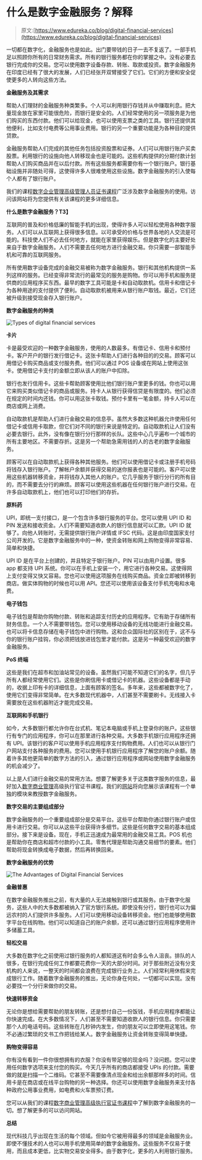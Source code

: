 # 什么是数字金融服务？解释

> 原文:[https://www.edureka.co/blog/digital-financial-services](https://www.edureka.co/blog/digital-financial-services)

一切都在数字化，金融服务也是如此。出门要带钱的日子一去不复返了。一部手机足以照顾你所有的日常财务需求。所有的银行服务都在你的掌握之中。没有必要去银行完成你的交易。您可以使用数字设备存款、转账、取款或投资。数字金融服务在印度已经有了很大的发展，人们已经张开双臂接受了它们。它们的方便和安全促使更多的人转向这些方法。

**金融服务及其需求**

帮助人们理财的金融服务种类繁多。个人可以利用银行存钱并从中赚取利息。把大量现金放在家里可能很危险，而银行是安全的。人们经常使用的另一项服务是为他们购买的东西付款。他们可以给现金，也可以使用支票之类的工具。银行还提供其他便利，比如支付电费等公用事业费用。银行的另一个重要功能是为各种目的提供贷款。

金融服务帮助人们完成的其他任务包括投资股票和证券。人们可以用银行账户买卖股票。利用银行的设施向他人转移现金也是可能的。这些机构提供的分期付款计划帮助人们购买商品并在以后付款。所有这些服务都需要你有一个银行账户。银行基础设施并非随处可得，这使得许多人很难使用这些设施。数字金融服务的引入使每个人都有了银行账户。

我们的课程[数字企业管理高级管理人员证书课程](https://www.edureka.co/highered/advanced-executive-program-digital-business-management-iitg)广泛涉及数字金融服务的使用。访问该网站将为您提供有关该课程的更多详细信息。

**什么是数字金融服务？T3】**

互联网的普及和价格低廉的智能手机的出现，使得许多人可以轻松使用各种数字服务。人们可以从互联网上获得很多信息。以可承受的价格与世界各地的人交流是可能的。科技使人们不必去任何地方，就能在家里获得娱乐。但是数字化的主要好处来自于数字金融服务。人们不需要去任何地方进行金融交易。你只需要一部智能手机和可靠的互联网服务。

所有使用数字设备完成的金融交易被称为数字金融服务。银行和其他机构提供一系列这样的服务。已经变得非常流行的最常见的服务是购物。你可以用手机和服务提供商的应用程序买东西。最早的数字工具可能是卡和自动取款机。信用卡和借记卡为各种用途的支付提供了便利。自动取款机被用来从银行账户取钱。最近，它们还被升级到接受现金存入银行账户。

**数字金融服务的种类**

![Types of digital financial services](../Images/d5f7cbcc1f6b0289229285ecd863a170.png)

**卡片**

卡是最受欢迎的一种数字金融服务，使用的人数最多。有借记卡、信用卡和预付卡。客户开户的银行发行借记卡。这张卡帮助人们进行各种目的的交易。顾客可以用借记卡购买商品或支付服务费。他们可以通过 POS 设备或在网站上使用这张卡。使用借记卡支付的金额立即从该人的账户中扣除。

银行也发行信用卡。这些卡帮助顾客使用比他们银行账户里更多的钱。你也可以用它来购买类似借记卡的商品或服务。持卡人从银行获得信贷是有限度的。他们必须在规定的时间内还钱。你可以用这张卡取钱。预付卡里有一笔金额，持卡人可以在商店或网上消费。

自动取款机是帮助人们进行金融交易的信息亭。虽然大多数这种机器允许使用任何借记卡或信用卡取款，但它们对不同的银行来说是特定的。自动取款机让人们没有必要去银行。此外，没有像在银行分行那样的长队。这些中心几乎遍布一个城市的所有主要地区。不需要存折。这是另一个帮助急需用钱的人的古老的数字金融服务。

顾客可以在自动取款机上获得各种其他服务。他们可以使用借记卡或注册手机号码将钱存入银行账户。了解帐户余额并获得交易的迷你报表也是可能的。客户可以使用这些机器转移资金，并将钱存入其他人的账户。它几乎服务于银行分行的所有目的，而不需要去分行的麻烦。顾客可以使用这些机器在任何银行账户进行交易。在许多自动取款机上，他们也可以打印他们的存折。

**原料药**

UPI，即统一支付接口，是一个包含许多银行服务的平台。您可以使用 UPI ID 和 PIN 发送和接收资金。人们不需要知道收款人的银行信息就可以汇款。UPI ID 就够了。向他人转账时，无需提供银行账户详情或 IFSC 代码。这是由印度国家支付公司开发的。它是数字金融服务中的一种，使资金转账和网上购物变得非常容易、简单和快捷。

UPI ID 是在平台上创建的，并且特定于银行账户。PIN 可以由用户设置。很多 app 都支持 UPI 系统。你可以在手机上安装一个，用它进行各种交易。这使得网上支付变得又快又容易。您也可以使用这项服务在线购买商品。资金立即被转移到商店。做实体购物的时候也可以用 API。您还可以使用该设备支付手机充电和水电费。

**电子钱包**

电子钱包是帮助你购物付款、转账和追踪支付历史的应用程序。它有助于存储所有财务信息。一个人不需要带钱包。您可以使用移动设备的无线功能进行金融交易。也可以将卡信息存储在电子钱包中进行购物。这和合众国际社的区别在于，这不与你的银行账户挂钩，你必须把钱放进钱包里才能付款。这是另一种最受欢迎的数字金融服务。

**PoS 终端**

这些是我们在超市和加油站常见的设备。虽然我们可能不知道它们的名字，但几乎所有人都经常使用它们。这些是你刷信用卡或借记卡的机器。这些设备都是手动的，收据上印有卡的详细信息，上面有顾客的签名。多年来，这些都被数字化了，使用它们变得非常简单。在大多数现代机器中，人们甚至不需要刷卡。无线接入卡需要放在这些机器附近才能完成交易。

**互联网和手机银行**

如今，大多数银行都允许你在台式机、笔记本电脑或手机上登录你的账户。这些银行有专门的应用程序，你可以在那里进行各种交易。大多数手机银行应用程序还拥有 UPI。该银行的客户可以使用手机应用程序支付购物费用。人们也可以从银行门户网站支付各种服务的费用。您可以使用手机银行应用程序了解您的账户余额。随着许多其他更简单的数字方法的引入，通过银行应用程序或网站使用数字金融服务的机会减少了。

以上是人们进行金融交易的常用方法。想要了解更多关于这类数字服务的信息，最好加入[数字商业管理](https://www.edureka.co/highered/advanced-executive-program-digital-business-management-iitg)高级执行官证书课程。我们的[网站](https://www.edureka.co/)将向您展示该课程有一个单独的模块来教授数字金融服务。

**数字交易的主要组成部分**

数字金融服务的一个重要组成部分是交易平台。这些平台帮助你通过银行账户或信用卡进行交易。你可以从这些平台获得许多细节。这些是任何数字交易的基本组成部分。接下来是设备。现在，手机正迅速成为最常用的金融交易工具。POS 机也是帮助你在商店和超市付款的小工具。零售代理是帮助沟通交易细节的要素。他们帮助将现金转换成电子数据，然后再转换回来。

**数字金融服务的优势**

![The Advantages of Digital Financial Services ](../Images/248c3dcb993973987b0c1f27c8c59a65.png)

**金融普惠**

在数字金融服务推出之前，有大量的人无法接触到银行或其服务。由于数字化服务，这些人中的大多数都被纳入了官方银行系统。即使没有分行，银行也可以为偏远农村的人们提供许多服务。人们可以使用移动设备转移资金。他们也能够使用数字平台在线购物。他们可以知道自己的账户余额，还可以通过银行应用程序使用许多储蓄工具。

**轻松交易**

大多数在数字化之前使用过银行服务的人都知道这有时会多么令人沮丧。排队的人很多，在银行完成任何工作都要花费你一天的大部分时间。对于那些附近没有分支机构的人来说，一整天的时间都会浪费在完成银行业务上。人们经常利用休假来完成银行工作。随着数字金融服务的推出，无论你身在何处，一切都可以实现。没有必要找一个分行来做你的交易。

**快速转移资金**

无论你是想给需要帮助的朋友转账，还是想付自己一份饭钱，手机应用程序都能让你快速完成。在大多数情况下，人们甚至不需要知道收款人的银行信息。你只需要那个人的电话号码。这些转账在几秒钟内发生，你的朋友可以立即使用这笔钱。你不必通过繁琐的文书工作把钱给某人。数字金融服务让资金转账变得简单快捷。

**购物变得容易**

你有没有看到一件你很想拥有的衣服？你没有带足够的现金吗？没问题。您可以使用任何数字选项来支付您的购买。今天几乎所有的商店都接受 UPIs 的付款。需要做的就是扫描一个二维码。它甚至不需要像清点现金和给出余额那样多的时间。信用卡是在商店或在线平台购物的另一种选择。你还可以使用数字金融服务来支付各种政府公用事业费用，如电费和火车票预订费。

您可以从我们的课程[数字商业管理高级执行官证书课程](https://www.edureka.co/highered/advanced-executive-program-digital-business-management-iitg)中了解到数字金融服务的一切。想了解更多的可以访问网站。

**总结**

现代科技几乎出现在生活的每个领域。但如今它被用得最多的领域是金融服务业。即使不懂技术的人也可以用手机使用简单的数字金融服务。这些服务不仅易于使用，而且成本更低，比实物交易安全得多。由于数字化，更多的人利用银行服务。
